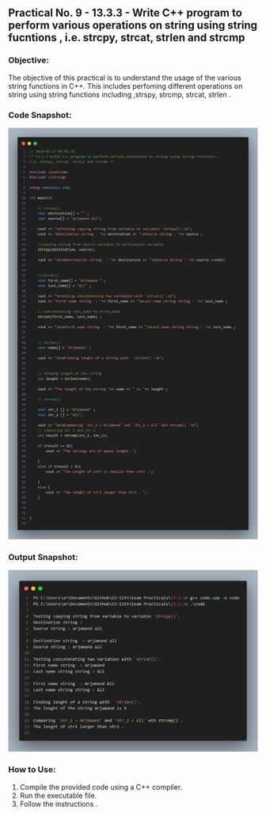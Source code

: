 ## Practical No. 9 - 13.3.3 - Write C++ program to perform various operations on string using string fucntions , i.e. strcpy, strcat, strlen and strcmp

### Objective:
The objective of this practical is to understand the usage of the various string functions in C++.
This includes perfoming different operations on string using string functions including ,strspy, strcmp, strcat, strlen .


### Code Snapshot:
![Code Snapshot](code-snap.png)

### Output Snapshot:
![Output Snapshot](output-snap.png)

### How to Use:
1. Compile the provided code using a C++ compiler.
2. Run the executable file.
3. Follow the instructions .